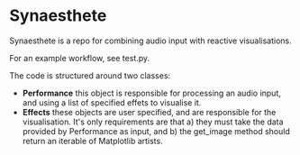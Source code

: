 # Synaesthete

Synaesthete is a repo for combining audio input with reactive visualisations.

For an example workflow, see test.py.

The code is structured around two classes:
  - __Performance__ this object is responsible for processing an audio input, and using a list of specified effets to visualise it.
  - __Effects__ these objects are user specified, and are responsible for the visualisation. It's only requirements are that a) they must take the data provided by Performance as input, and b) the get_image method should return an iterable of Matplotlib artists.
  
  
